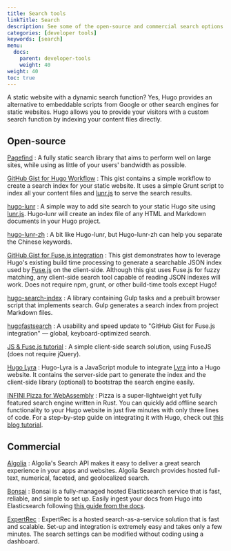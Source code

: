 ```yaml
---
title: Search tools
linkTitle: Search
description: See some of the open-source and commercial search options for your newly created Hugo website.
categories: [developer tools]
keywords: [search]
menu:
  docs:
    parent: developer-tools
    weight: 40
weight: 40
toc: true
---
```


A static website with a dynamic search function? Yes, Hugo provides an alternative to embeddable scripts from Google or other search engines for static websites. Hugo allows you to provide your visitors with a custom search function by indexing your content files directly.

## Open-source

[Pagefind](https://github.com/cloudcannon/pagefind)
: A fully static search library that aims to perform well on large sites, while using as little of your users' bandwidth as possible.

[GitHub Gist for Hugo Workflow](https://gist.github.com/sebz/efddfc8fdcb6b480f567)
: This gist contains a simple workflow to create a search index for your static website. It uses a simple Grunt script to index all your content files and [lunr.js](https://lunrjs.com/) to serve the search results.

[hugo-lunr](https://www.npmjs.com/package/hugo-lunr)
: A simple way to add site search to your static Hugo site using [lunr.js](https://lunrjs.com/). Hugo-lunr will create an index file of any HTML and Markdown documents in your Hugo project.

[hugo-lunr-zh](https://www.npmjs.com/package/hugo-lunr-zh)
: A bit like Hugo-lunr, but Hugo-lunr-zh can help you separate the Chinese keywords.

[GitHub Gist for Fuse.js integration](https://gist.github.com/eddiewebb/735feb48f50f0ddd65ae5606a1cb41ae)
: This gist demonstrates how to leverage Hugo's existing build time processing to generate a searchable JSON index used by [Fuse.js](https://fusejs.io/) on the client-side. Although this gist uses Fuse.js for fuzzy matching, any client-side search tool capable of reading JSON indexes will work. Does not require npm, grunt, or other build-time tools except Hugo!

[hugo-search-index](https://www.npmjs.com/package/hugo-search-index)
: A library containing Gulp tasks and a prebuilt browser script that implements search. Gulp generates a search index from project Markdown files.

[hugofastsearch](https://gist.github.com/cmod/5410eae147e4318164258742dd053993)
: A usability and speed update to "GitHub Gist for Fuse.js integration" — global, keyboard-optimized search.

[JS & Fuse.js tutorial](https://makewithhugo.com/add-search-to-a-hugo-site/)
: A simple client-side search solution, using FuseJS (does not require jQuery).

[Hugo Lyra](https://github.com/paolomainardi/hugo-lyra)
: Hugo-Lyra is a JavaScript module to integrate [Lyra](https://github.com/LyraSearch/lyra) into a Hugo website. It contains the server-side part to generate the index and the client-side library (optional) to bootstrap the search engine easily.

[INFINI Pizza for WebAssembly](https://github.com/infinilabs/pizza-docsearch)
: Pizza is a super-lightweight yet fully featured search engine written in Rust. You can quickly add offline search functionality to your Hugo website in just five minutes with only three lines of code. For a step-by-step guide on integrating it with Hugo, check out [this blog tutorial](https://dev.to/medcl/adding-search-functionality-to-a-hugo-static-site-based-on-infini-pizza-for-webassembly-4h5e).

## Commercial

[Algolia](https://www.algolia.com/)
: Algolia's Search API makes it easy to deliver a great search experience in your apps and websites. Algolia Search provides hosted full-text, numerical, faceted, and geolocalized search.

[Bonsai](https://www.bonsai.io)
: Bonsai is a fully-managed hosted Elasticsearch service that is fast, reliable, and simple to set up. Easily ingest your docs from Hugo into Elasticsearch following [this guide from the docs](https://bonsai.io/docs/hugo).

[ExpertRec](https://www.expertrec.com/)
: ExpertRec is a hosted search-as-a-service solution that is fast and scalable. Set-up and integration is extremely easy and takes only a few minutes. The search settings can be modified without coding using a dashboard.
